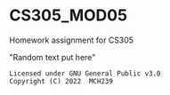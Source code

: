 # CS305_MOD05

Homework assignment for CS305

"Random text put here" 
  
	Licensed under GNU General Public v3.0  
	Copyright (C) 2022  MCH239


